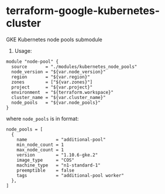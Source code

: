 # terraform-google-kubernetes-cluster
GKE Kubernetes node pools submodule

1. Usage:

```hcl
module "node-pool" {
  source       = "./modules/kubernetes_node_pools"
  node_version = "${var.node_version}"
  region       = "${var.region}"
  zones        = ["${var.zones}"]
  project      = "${var.project}"
  environment  = "${terraform.workspace}"
  cluster_name = "${var.cluster_name}"
  node_pools   = "${var.node_pools}"
}
```

where `node_pools` is in format:

```hcl
node_pools = [
  {
    name           = "additional-pool"
    min_node_count = 1
    max_node_count = 1
    version        = "1.10.6-gke.2"
    image_type     = "COS"
    machine_type   = "n1-standard-1"
    preemptible    = false
    tags           = "additional-pool worker"
  },
]
```
